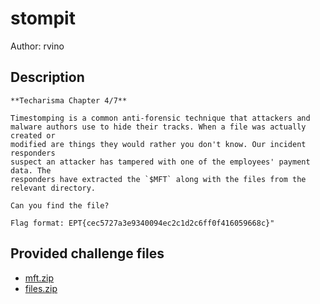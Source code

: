 # stompit
Author: rvino
## Description
```
**Techarisma Chapter 4/7**

Timestomping is a common anti-forensic technique that attackers and 
malware authors use to hide their tracks. When a file was actually created or 
modified are things they would rather you don't know. Our incident responders 
suspect an attacker has tampered with one of the employees' payment data. The 
responders have extracted the `$MFT` along with the files from the relevant directory. 

Can you find the file?

Flag format: EPT{cec5727a3e9340094ec2c1d2c6ff0f416059668c}"

```
## Provided challenge files
* [mft.zip](mft.zip)
* [files.zip](files.zip)
